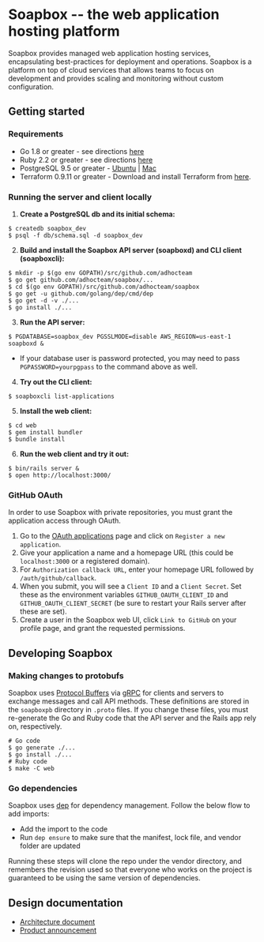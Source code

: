 # Soapbox -- the web application hosting platform

Soapbox provides managed web application hosting services, encapsulating best-practices for deployment and operations. Soapbox is a platform on top of cloud services that allows teams to focus on development and provides scaling and monitoring without custom configuration.

## Getting started

### Requirements

 - Go 1.8 or greater - see directions [here](https://golang.org/doc/install)
 - Ruby 2.2 or greater - see directions [here](https://www.ruby-lang.org/en/documentation/installation/)
 - PostgreSQL 9.5 or greater - [Ubuntu](https://www.digitalocean.com/community/tutorials/how-to-install-and-use-postgresql-on-ubuntu-16-04) | [Mac](https://solidfoundationwebdev.com/blog/posts/how-to-install-postgresql-using-brew-on-osx)
 - Terraform 0.9.11 or greater - Download and install Terraform from [here](https://www.terraform.io/downloads.html).

### Running the server and client locally

1. **Create a PostgreSQL db and its initial schema:**
``` shell
$ createdb soapbox_dev
$ psql -f db/schema.sql -d soapbox_dev
```

2. **Build and install the Soapbox API server (soapboxd) and CLI client (soapboxcli):**
``` shell
$ mkdir -p $(go env GOPATH)/src/github.com/adhocteam
$ go get github.com/adhocteam/soapbox/...
$ cd $(go env GOPATH)/src/github.com/adhocteam/soapbox
$ go get -u github.com/golang/dep/cmd/dep
$ go get -d -v ./...
$ go install ./...
```

3. **Run the API server:**
``` shell
$ PGDATABASE=soapbox_dev PGSSLMODE=disable AWS_REGION=us-east-1 soapboxd &
```
* If your database user is password protected, you may need to pass `PGPASSWORD=yourpgpass` to the command above as well.

4. **Try out the CLI client:**
``` shell
$ soapboxcli list-applications
```

5. **Install the web client:**
``` shell
$ cd web
$ gem install bundler
$ bundle install
```

6. **Run the web client and try it out:**
``` shell
$ bin/rails server &
$ open http://localhost:3000/
```

### GitHub OAuth

In order to use Soapbox with private repositories, you must grant the
application access through OAuth.
1. Go to the [OAuth applications](https://github.com/settings/developers)
page and click on `Register a new application`.
2. Give your application a name and a homepage URL (this could be
`localhost:3000` or a registered domain).
3. For `Authorization callback URL`, enter your homepage URL followed by
`/auth/github/callback`.
4. When you submit, you will see a `Client ID` and a `Client Secret`.
Set these as the environment variables `GITHUB_OAUTH_CLIENT_ID` and
`GITHUB_OAUTH_CLIENT_SECRET` (be sure to restart your Rails server after
these are set).
5. Create a user in the Soapbox web UI, click `Link to GitHub` on your
profile page, and grant the requested permissions.

## Developing Soapbox

### Making changes to protobufs

Soapbox
uses
[Protocol Buffers](https://developers.google.com/protocol-buffers/)
via [gRPC](https://grpc.io/) for clients and servers to exchange
messages and call API methods. These definitions are stored in the
`soapboxpb` directory in `.proto` files. If you change these files,
you must re-generate the Go and Ruby code that the API server and the
Rails app rely on, respectively.

``` shell
# Go code
$ go generate ./...
$ go install ./...
# Ruby code
$ make -C web
```

### Go dependencies

Soapbox uses [dep](https://github.com/golang/dep) for dependency management. Follow the below flow to add imports:

- Add the import to the code
- Run `dep ensure` to make sure that the manifest, lock file, and vendor folder are updated

Running these steps will clone the repo under the vendor directory, and remembers the revision used so that everyone who works on the project is guaranteed to be using the same version of dependencies.

## Design documentation

 * [Architecture document](https://docs.google.com/document/d/1hArh6EGNfa23O1mPKVeq_OjfA4AiCBEvc-k07xsb4t4/edit#)
 * [Product announcement](https://docs.google.com/document/d/1njbQ0hTEHrA8kYHe-_N_0K-Z6lcyFU-taSI13bQPDPo/edit#heading=h.fcmb7lh1usjg)
